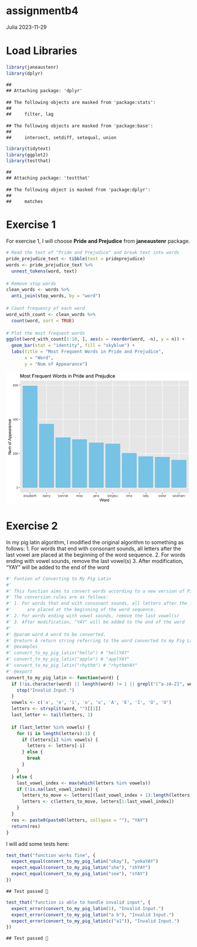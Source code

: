 assignmentb4
================
Julia
2023-11-29

# Load Libraries

``` r
library(janeaustenr)
library(dplyr)
```

    ## 
    ## Attaching package: 'dplyr'

    ## The following objects are masked from 'package:stats':
    ## 
    ##     filter, lag

    ## The following objects are masked from 'package:base':
    ## 
    ##     intersect, setdiff, setequal, union

``` r
library(tidytext)
library(ggplot2)
library(testthat)
```

    ## 
    ## Attaching package: 'testthat'

    ## The following object is masked from 'package:dplyr':
    ## 
    ##     matches

# Exercise 1

For exercise 1, I will choose **Pride and Prejudice** from
**janeaustenr** package.

``` r
# Read the text of "Pride and Prejudice" and break text into words
pride_prejudice_text <- tibble(text = prideprejudice)
words <- pride_prejudice_text %>%
  unnest_tokens(word, text)

# Remove stop words
clean_words <- words %>%
  anti_join(stop_words, by = "word")

# Count frequency of each word
word_with_count <- clean_words %>%
  count(word, sort = TRUE)

# Plot the most frequent words
ggplot(word_with_count[1:10, ], aes(x = reorder(word, -n), y = n)) +
  geom_bar(stat = "identity", fill = "skyblue") +
  labs(title = "Most Frequent Words in Pride and Prejudice",
       x = "Word",
       y = "Num of Appearance")
```

![](assignmentb4_files/figure-gfm/unnamed-chunk-2-1.png)<!-- -->

# Exercise 2

In my pig latin algorithm, I modified the original algorithm to
something as follows: 1. For words that end with consonant sounds, all
letters after the last vowel are placed at the beginning of the word
sequence. 2. For words ending with vowel sounds, remove the last
vowel(s) 3. After modification, “YAY” will be added to the end of the
word

``` r
#' Funtion of Converting to My Pig Latin
#'
#' This function aims to convert words according to a new version of Pig Latin.
#' The conversion rules are as follows:
#' 1. For words that end with consonant sounds, all letters after the last vowel 
#'      are placed at the beginning of the word sequence.
#' 2. For words ending with vowel sounds, remove the last vowel(s)
#' 3. After modification, "YAY" will be added to the end of the word
#'
#' @param word A word to be converted.
#' @return A return string referring to the word converted to my Pig Latin.
#' @examples
#' convert_to_my_pig_latin("hello") # "hellYAY"
#' convert_to_my_pig_latin("apple") # "applYAY"
#' convert_to_my_pig_latin("rhythm") # "rhythmYAY"
#' @export
convert_to_my_pig_latin <- function(word) {
  if (!is.character(word) || length(word) != 1 || grepl("[^a-zA-Z]", word)) {
    stop("Invalid Input.")
  }
  vowels <- c('a', 'e', 'i', 'o', 'u', 'A', 'E', 'I', 'O', 'U')
  letters <- strsplit(word, "")[[1]]
  last_letter <- tail(letters, 1)
  
  if (last_letter %in% vowels) {
    for (i in length(letters):1) {
      if (letters[i] %in% vowels) {
        letters <- letters[-i]
      } else {
        break
      }
    }
  } else {
    last_vowel_index <- max(which(letters %in% vowels))
    if (!is.na(last_vowel_index)) {
      letters_to_move <- letters[(last_vowel_index + 1):length(letters)]
      letters <- c(letters_to_move, letters[1:last_vowel_index])
    }
  }
  res <- paste0(paste0(letters, collapse = ""), "YAY")
  return(res)
}
```

I will add some tests here:

``` r
test_that("function works fine", {
  expect_equal(convert_to_my_pig_latin("okay"), "yokaYAY")
  expect_equal(convert_to_my_pig_latin("she"), "shYAY")
  expect_equal(convert_to_my_pig_latin("see"), "sYAY")
})
```

    ## Test passed 🥇

``` r
test_that("function is able to handle invalid input", {
  expect_error(convert_to_my_pig_latin(1), "Invalid Input.")
  expect_error(convert_to_my_pig_latin("a b"), "Invalid Input.")
  expect_error(convert_to_my_pig_latin(c("a1")), "Invalid Input.")
})
```

    ## Test passed 🌈
